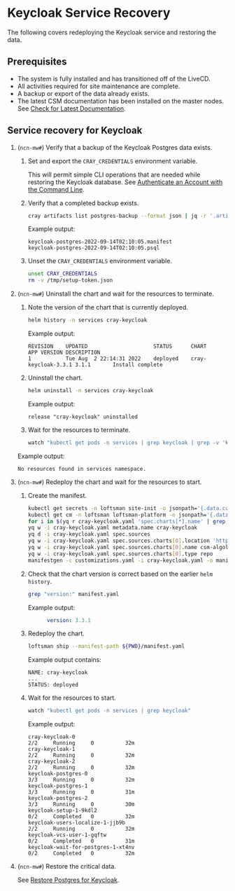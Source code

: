 # Keycloak Service Recovery

The following covers redeploying the Keycloak service and restoring the data.

## Prerequisites

- The system is fully installed and has transitioned off of the LiveCD.
- All activities required for site maintenance are complete.
- A backup or export of the data already exists.
- The latest CSM documentation has been installed on the master nodes. See [Check for Latest Documentation](../../update_product_stream/index.md#check-for-latest-documentation).

## Service recovery for Keycloak

1. (`ncn-mw#`) Verify that a backup of the Keycloak Postgres data exists.

   1. Set and export the `CRAY_CREDENTIALS` environment variable.

      This will permit simple CLI operations that are needed while restoring the Keycloak database.
      See [Authenticate an Account with the Command Line](Authenticate_an_Account_with_the_Command_Line.md).

   1. Verify that a completed backup exists.

      ```bash
      cray artifacts list postgres-backup --format json | jq -r '.artifacts[].Key | select(contains("keycloak"))'
      ```

      Example output:

      ```text
      keycloak-postgres-2022-09-14T02:10:05.manifest
      keycloak-postgres-2022-09-14T02:10:05.psql
      ```

   1. Unset the `CRAY_CREDENTIALS` environment variable.

      ```bash
      unset CRAY_CREDENTIALS
      rm -v /tmp/setup-token.json
      ```

1. (`ncn-mw#`) Uninstall the chart and wait for the resources to terminate.

   1. Note the version of the chart that is currently deployed.

      ```bash
      helm history -n services cray-keycloak
      ```

      Example output:

      ```text
      REVISION    UPDATED                     STATUS      CHART               APP VERSION DESCRIPTION
      1           Tue Aug  2 22:14:31 2022    deployed    cray-keycloak-3.3.1 3.1.1       Install complete
      ```

   1. Uninstall the chart.

      ```bash
      helm uninstall -n services cray-keycloak
      ```

      Example output:

      ```text
      release "cray-keycloak" uninstalled
      ```

   1. Wait for the resources to terminate.

      ```bash
      watch "kubectl get pods -n services | grep keycloak | grep -v 'keycloak-users-localize\|keycloak-vcs-user'"
      ```

     Example output:

      ```text
      No resources found in services namespace.
      ```

1. (`ncn-mw#`) Redeploy the chart and wait for the resources to start.

   1. Create the manifest.

      ```bash
      kubectl get secrets -n loftsman site-init -o jsonpath='{.data.customizations\.yaml}' | base64 -d > customizations.yaml
      kubectl get cm -n loftsman loftsman-platform -o jsonpath='{.data.manifest\.yaml}' > cray-keycloak.yaml
      for i in $(yq r cray-keycloak.yaml 'spec.charts[*].name' | grep -Ev '^cray-keycloak$'); do yq d -i cray-keycloak.yaml 'spec.charts(name=='"$i"')'; done
      yq w -i cray-keycloak.yaml metadata.name cray-keycloak
      yq d -i cray-keycloak.yaml spec.sources
      yq w -i cray-keycloak.yaml spec.sources.charts[0].location 'https://packages.local/repository/charts'
      yq w -i cray-keycloak.yaml spec.sources.charts[0].name csm-algol60
      yq w -i cray-keycloak.yaml spec.sources.charts[0].type repo
      manifestgen -c customizations.yaml -i cray-keycloak.yaml -o manifest.yaml
      ```

   1. Check that the chart version is correct based on the earlier `helm history`.

      ```bash
      grep "version:" manifest.yaml 
      ```

      Example output:

      ```yaml
            version: 3.3.1
      ```

   1. Redeploy the chart.

      ```bash
      loftsman ship --manifest-path ${PWD}/manifest.yaml
      ```

      Example output contains:

      ```text
      NAME: cray-keycloak
      ...
      STATUS: deployed
      ```

   1. Wait for the resources to start.

      ```bash
      watch "kubectl get pods -n services | grep keycloak"
      ```

      Example output:

      ```text
      cray-keycloak-0                                                   2/2     Running     0          32m
      cray-keycloak-1                                                   2/2     Running     0          32m
      cray-keycloak-2                                                   2/2     Running     0          32m
      keycloak-postgres-0                                               3/3     Running     0          32m
      keycloak-postgres-1                                               3/3     Running     0          31m
      keycloak-postgres-2                                               3/3     Running     0          30m
      keycloak-setup-1-9kdl2                                            0/2     Completed   0          32m
      keycloak-users-localize-1-jjb9b                                   2/2     Running     0          32m
      keycloak-vcs-user-1-gqftw                                         0/2     Completed   0          31m
      keycloak-wait-for-postgres-1-xt4nv                                0/2     Completed   0          32m
      ```

1. (`ncn-mw#`) Restore the critical data.

   See [Restore Postgres for Keycloak](../kubernetes/Restore_Postgres.md#restore-postgres-for-keycloak).
